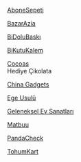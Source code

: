<p>
<a href="https://www.abonesepeti.com/">AboneSepeti</a>
</p>
<p>
<a href="https://www.bazarazia.com/index/home">BazarAzia</a>
</p>
<p>
<a href="https://www.bidolubaski.com/">BiDoluBaskı</a>
</p>
<p>
<a href="https://www.bikutukalem.com/">BiKutuKalem</a>
</p>
<p>
<p>
<a href="https://cocoas.com.tr/">Cocoas</a>
<br>Hediye Çikolata
</p>
<p>  
<a href="https://china-gadgets.com/">China Gadgets</a>
</p>
<p>
<a href="https://www.egeusulu.com/index.html">Ege Usulü</a>
</p>
<p>
<a href="https://www.ges.gov.tr/">Geleneksel Ev Sanatları</a>
</p>
<p>
<a href="https://www.matbuu.com/">Matbuu</a>
</p>
<p>
<a href="https://tr.pandacheck.com/">PandaCheck</a>
</p>
<p>
<a href="https://www.tohumkart.com/">TohumKart</a>
</p>
